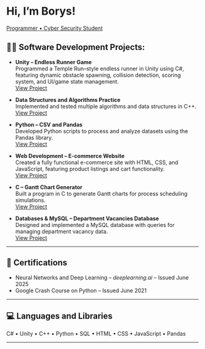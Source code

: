 # Hi, I’m Borys!
[Programmer • Cyber Security Student](https://www.linkedin.com/in/borys-railean/)

## 👨‍💻 Software Development Projects:

- **Unity – Endless Runner Game**  
  Programmed a Temple Run–style endless runner in Unity using C#, featuring dynamic obstacle spawning, collision detection, scoring system, and UI/game state management.  
  [View Project](https://github.com/yourusername/unity-endless-runner)

- **Data Structures and Algorithms Practice**  
  Implemented and tested multiple algorithms and data structures in C++.  
  [View Project](https://github.com/yourusername/data-structures-algorithms)

- **Python – CSV and Pandas**  
  Developed Python scripts to process and analyze datasets using the Pandas library.  
  [View Project](https://github.com/yourusername/python-csv-pandas)

- **Web Development – E-commerce Website**  
  Created a fully functional e-commerce site with HTML, CSS, and JavaScript, featuring product listings and cart functionality.  
  [View Project](https://github.com/yourusername/ecommerce-website)

- **C – Gantt Chart Generator**  
  Built a program in C to generate Gantt charts for process scheduling simulations.  
  [View Project](https://github.com/yourusername/gantt-chart)

- **Databases & MySQL – Department Vacancies Database**  
  Designed and implemented a MySQL database with queries for managing department vacancy data.  
  [View Project](https://github.com/yourusername/department-vacancies)

---

## 📜 Certifications
- Neural Networks and Deep Learning – *deeplearning.ai* – Issued June 2025  
- Google Crash Course on Python – Issued June 2021  

---

## 💻 Languages and Libraries
C# • Unity • C++ • Python • SQL • HTML • CSS • JavaScript • Pandas

---
